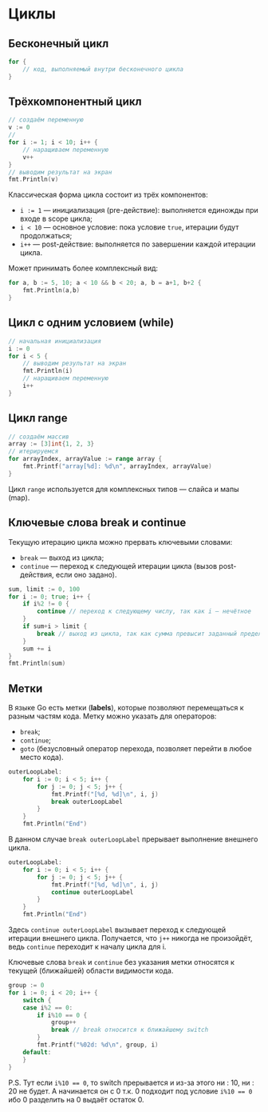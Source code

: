 # Циклы

## Бесконечный цикл

```Go
for {
    // код, выполняемый внутри бесконечного цикла
} 
```
## Трёхкомпонентный цикл

```Go
// создаём переменную
v := 0
// 
for i := 1; i < 10; i++ {
    // наращиваем переменную
    v++
}
// выводим результат на экран
fmt.Println(v)
```

Классическая форма цикла состоит из трёх компонентов:
- `i := 1` — инициализация (pre-действие): выполняется единожды при входе в scope цикла;
- `i < 10` — основное условие: пока условие `true`, итерации будут продолжаться;
- `i++` — post-действие: выполняется по завершении каждой итерации цикла.

Может принимать более комплексный вид:
```Go
for a, b := 5, 10; a < 10 && b < 20; a, b = a+1, b+2 {
	fmt.Println(a,b)
}
```

## Цикл с одним условием (while)

```Go
// начальная инициализация
i := 0
for i < 5 {
    // выводим результат на экран
    fmt.Println(i)
    // наращиваем переменную
    i++
}
```

## Цикл range

```Go
// создаём массив
array := [3]int{1, 2, 3}
// итерируемся
for arrayIndex, arrayValue := range array {
	fmt.Printf("array[%d]: %d\n", arrayIndex, arrayValue)
}
```

Цикл `range` используется для комплексных типов — слайса и мапы (map).
## Ключевые слова break и continue

Текущую итерацию цикла можно прервать ключевыми словами:
- `break` — выход из цикла;
- `continue` — переход к следующей итерации цикла (вызов post-действия, если оно задано).

```Go
sum, limit := 0, 100
for i := 0; true; i++ {
	if i%2 != 0 {
		continue // переход к следующему числу, так как i — нечётное
	}
	if sum+i > limit {
		break // выход из цикла, так как сумма превысит заданный предел
	}
	sum += i
}
fmt.Println(sum)
```

## Метки

В языке Go есть метки (**labels**), которые позволяют перемещаться к разным частям кода.
Метку можно указать для операторов:
- `break`;
- `continue`;
- `goto` (безусловный оператор перехода, позволяет перейти в любое место кода).

```Go
outerLoopLabel:
    for i := 0; i < 5; i++ {
        for j := 0; j < 5; j++ {
            fmt.Printf("[%d, %d]\n", i, j)
            break outerLoopLabel
        }
    }
    fmt.Println("End")
```

В данном случае `break outerLoopLabel` прерывает выполнение внешнего цикла.

```Go
outerLoopLabel:
    for i := 0; i < 5; i++ {
        for j := 0; j < 5; j++ {
            fmt.Printf("[%d, %d]\n", i, j)
            continue outerLoopLabel
        }
    }
    fmt.Println("End")
```

Здесь `continue outerLoopLabel` вызывает переход к следующей итерации внешнего цикла. Получается, что `j++` никогда не произойдёт, ведь `continue` переходит  к началу цикла для i.

Ключевые слова `break` и `continue` без указания метки относятся к текущей (ближайшей) области видимости кода.

```Go
group := 0
for i := 0; i < 20; i++ {
	switch {
	case i%2 == 0:
		if i%10 == 0 {
			group++
			break // break относится к ближайшему switch
		}
		fmt.Printf("%02d: %d\n", group, i)
	default:
	}
}
```

P.S. Тут если `i%10 == 0`, то switch прерывается и из-за этого ни : 10, ни : 20 не будет. А начинается он с 0 т.к. 0 подходит под условие `i%10 == 0` ибо 0 разделить на 0 выдаёт остаток 0.


